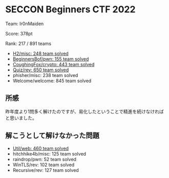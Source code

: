 # SECCON Beginners CTF 2022

Team: Ir0nMaiden

Score: 378pt

Rank: 217 / 891 teams

- [H2/misc: 248 team solved](./misc/h2.md)
- [BeginnersBof/pwn: 155 team solved](./pwn/BeginnersBof.md)
- [CoughingFox/crypto: 443 team solved](./crypto/coughingfox.md)
- [Quiz/rev: 650 team solved](./rev/quiz.md)
- phisher/misc: 238 team solved
- Welcome/welcome: 845 team solved


## 所感

昨年度より1問多く解けたのですが、易化したということで精進を続けなければと思いました。

## 解こうとして解けなかった問題

- [Util/web: 460 team solved](./web/util.md)
- hitchhike4b/misc: 125 team solved
- raindrop/pwn: 52 team solved
- WinTLS/rev: 102 team solved
- Recursive/rev: 127 team solved


